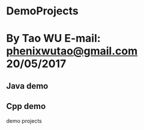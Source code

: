 # DemoProjects
# By Tao WU  E-mail: phenixwutao@gmail.com 20/05/2017
## Java demo
## Cpp demo
demo projects
